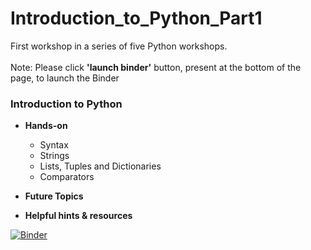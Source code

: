 # Introduction_to_Python_Part1
First workshop in a series of five Python workshops.<br/>
<br/>
Note: Please click **'launch binder'** button, present at the bottom of the page, to launch the Binder
### Introduction to Python

* **Hands-on**
  * Syntax
  * Strings
  * Lists, Tuples and Dictionaries
  * Comparators

* **Future Topics**<br>

* **Helpful hints & resources**


[![Binder](https://mybinder.org/badge_logo.svg)](https://mybinder.org/v2/gh/CEASLIBRARY/Introduction_to_Python_Part1.git/master)
